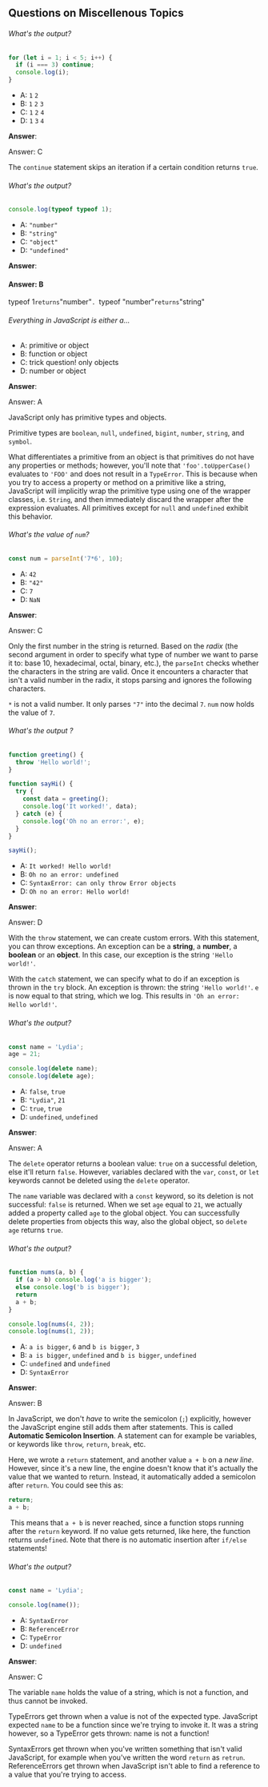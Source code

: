 ## Questions on Miscellenous Topics

###### What's the output?

```js
for (let i = 1; i < 5; i++) {
  if (i === 3) continue;
  console.log(i);
}
```

- A: `1` `2`
- B: `1` `2` `3`
- C: `1` `2` `4`
- D: `1` `3` `4`

**Answer**:

Answer: C

The `continue` statement skips an iteration if a certain condition returns `true`.



###### What's the output?

```js
console.log(typeof typeof 1);
```

- A: `"number"`
- B: `"string"`
- C: `"object"`
- D: `"undefined"`

**Answer**:

#### Answer: B

typeof 1` returns `"number"`. `typeof "number"` returns `"string"





###### Everything in JavaScript is either a...

- A: primitive or object
- B: function or object
- C: trick question! only objects
- D: number or object

**Answer**:

Answer: A

JavaScript only has primitive types and objects.

Primitive types are `boolean`, `null`, `undefined`, `bigint`, `number`, `string`, and `symbol`.

What differentiates a primitive from an object is that  primitives do not have any properties or methods; however, you'll note  that `'foo'.toUpperCase()` evaluates to `'FOO'` and does not result in a `TypeError`. This is because when you try to access a property or method on a  primitive like a string, JavaScript will implicitly wrap the primitive  type using one of the wrapper classes, i.e. `String`, and then immediately discard the wrapper after the expression evaluates. All primitives except for `null` and `undefined` exhibit this behavior.





###### What's the value of `num`?

```js
const num = parseInt('7*6', 10);
```

- A: `42`
- B: `"42"`
- C: `7`
- D: `NaN`

**Answer**:

Answer: C

Only the first number in the string is returned. Based on the *radix* (the second argument in order to specify what type of number we want to parse it to: base 10, hexadecimal, octal, binary, etc.), the `parseInt` checks whether the characters in the string are valid. Once it  encounters a character that isn't a valid number in the radix, it stops  parsing and ignores the following characters.

`*` is not a valid number. It only parses `"7"` into the decimal `7`. `num` now holds the value of `7`.





###### What's the output ? 

```js
function greeting() {
  throw 'Hello world!';
}

function sayHi() {
  try {
    const data = greeting();
    console.log('It worked!', data);
  } catch (e) {
    console.log('Oh no an error:', e);
  }
}

sayHi();
```

- A: `It worked! Hello world!`
- B: `Oh no an error: undefined`
- C: `SyntaxError: can only throw Error objects`
- D: `Oh no an error: Hello world!`

**Answer**:

Answer: D

With the `throw` statement, we can create custom errors. With this statement, you can throw exceptions. An exception can be a **string**, a **number**, a **boolean** or an **object**. In this case, our exception is the string `'Hello world!'`.

With the `catch` statement, we can specify what to do if an exception is thrown in the `try` block. An exception is thrown: the string `'Hello world!'`. `e` is now equal to that string, which we log. This results in `'Oh an error: Hello world!'`.





###### What's the output?

```js
const name = 'Lydia';
age = 21;

console.log(delete name);
console.log(delete age);
```

- A: `false`, `true`
- B: `"Lydia"`, `21`
- C: `true`, `true`
- D: `undefined`, `undefined`

**Answer**:

Answer: A

The `delete` operator returns a boolean value: `true` on a successful deletion, else it'll return `false`. However, variables declared with the `var`, `const`, or `let` keywords cannot be deleted using the `delete` operator.

The `name` variable was declared with a `const` keyword, so its deletion is not successful: `false` is returned. When we set `age` equal to `21`, we actually added a property called `age` to the global object. You can successfully delete properties from objects this way, also the global object, so `delete age` returns `true`.



###### What's the output?

```js
function nums(a, b) {
  if (a > b) console.log('a is bigger');
  else console.log('b is bigger');
  return
  a + b;
}

console.log(nums(4, 2));
console.log(nums(1, 2));
```

- A: `a is bigger`, `6` and `b is bigger`, `3`
- B: `a is bigger`, `undefined` and `b is bigger`, `undefined`
- C: `undefined` and `undefined`
- D: `SyntaxError`

**Answer**:

Answer: B

In JavaScript, we don't *have* to write the semicolon (`;`) explicitly, however the JavaScript engine still adds them after statements. This is called **Automatic Semicolon Insertion**. A statement can for example be variables, or keywords like `throw`, `return`, `break`, etc.

Here, we wrote a `return` statement, and another value `a + b` on a *new line*. However, since it's a new line, the engine doesn't know that it's  actually the value that we wanted to return. Instead, it automatically  added a semicolon after `return`. You could see this as:

```js
return;
a + b;
```

​    This means that `a + b` is never reached, since a function stops running after the `return` keyword. If no value gets returned, like here, the function returns `undefined`. Note that there is no automatic insertion after `if/else` statements!



###### What's the output?

```js
const name = 'Lydia';

console.log(name());
```

- A: `SyntaxError`
- B: `ReferenceError`
- C: `TypeError`
- D: `undefined`

**Answer**:

Answer: C

The variable `name` holds the value of a string, which is not a function, and thus cannot be invoked.

TypeErrors get thrown when a value is not of the expected type. JavaScript expected `name` to be a function since we're trying to invoke it. It was a string however, so a TypeError gets thrown: name is not a function!

SyntaxErrors get thrown when you've written something that isn't valid JavaScript, for example when you've written the word `return` as `retrun`. ReferenceErrors get thrown when JavaScript isn't able to find a reference to a value that you're trying to access.